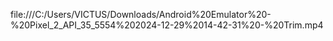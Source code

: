 file:///C:/Users/VICTUS/Downloads/Android%20Emulator%20-%20Pixel_2_API_35_5554%202024-12-29%2014-42-31%20-%20Trim.mp4

